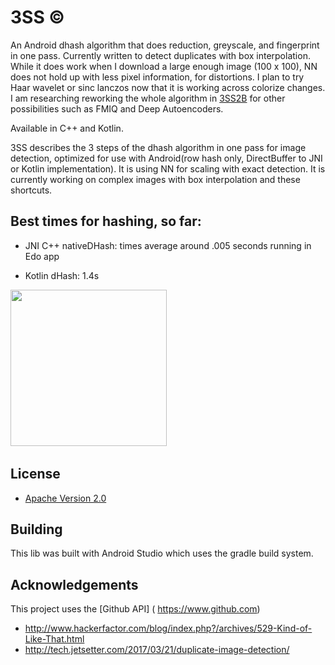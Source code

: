 # 3SS ©
An Android dhash algorithm that does reduction, greyscale, and fingerprint in one pass. Currently written to detect  duplicates with box interpolation.  While it does work when I download a large enough image (100 x 100), NN does not hold up with less pixel information, for distortions.
I plan to try Haar wavelet or sinc lanczos now that it is working across colorize changes.
I am researching reworking the whole algorithm in [3SS2B](https://github.com/cloudbank/3SS2B/) for other possibilities such as FMIQ and Deep Autoencoders. 

Available in C++ and Kotlin.


3SS describes the 3 steps of the dhash algorithm in one pass for image detection, optimized for use with Android(row hash only, DirectBuffer to JNI or Kotlin implementation). It is using NN for scaling with exact detection.  It is currently working on complex images with box  interpolation and these shortcuts.

## Best times for hashing, so far:

* JNI C++ nativeDHash: times average around .005 seconds running in Edo app

* Kotlin dHash: 1.4s


<img src="https://i.imgur.com/f5jLtXl.png" height="250"/>&nbsp;&nbsp;&nbsp;&nbsp;&nbsp;&nbsp;&nbsp;&nbsp;&nbsp;

## License

* [Apache Version 2.0](http://www.apache.org/licenses/LICENSE-2.0.html)

## Building

This lib was built with Android Studio which uses the gradle build system.  

## Acknowledgements

This project uses the [Github API] ( https://www.github.com)
* http://www.hackerfactor.com/blog/index.php?/archives/529-Kind-of-Like-That.html
* http://tech.jetsetter.com/2017/03/21/duplicate-image-detection/





